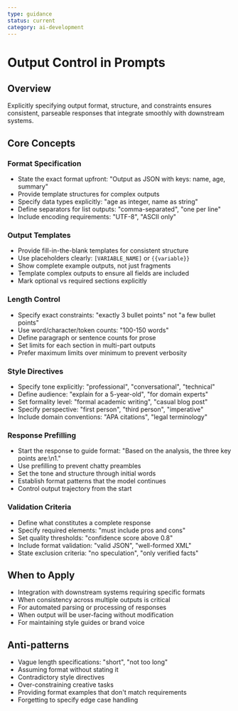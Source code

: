 ```yaml
---
type: guidance
status: current
category: ai-development
---
```


# Output Control in Prompts

## Overview
Explicitly specifying output format, structure, and constraints ensures consistent, parseable responses that integrate smoothly with downstream systems.

## Core Concepts

### Format Specification
- State the exact format upfront: "Output as JSON with keys: name, age, summary"
- Provide template structures for complex outputs
- Specify data types explicitly: "age as integer, name as string"
- Define separators for list outputs: "comma-separated", "one per line"
- Include encoding requirements: "UTF-8", "ASCII only"

### Output Templates
- Provide fill-in-the-blank templates for consistent structure
- Use placeholders clearly: `[VARIABLE_NAME]` or `{{variable}}`
- Show complete example outputs, not just fragments
- Template complex outputs to ensure all fields are included
- Mark optional vs required sections explicitly

### Length Control
- Specify exact constraints: "exactly 3 bullet points" not "a few bullet points"
- Use word/character/token counts: "100-150 words"
- Define paragraph or sentence counts for prose
- Set limits for each section in multi-part outputs
- Prefer maximum limits over minimum to prevent verbosity

### Style Directives
- Specify tone explicitly: "professional", "conversational", "technical"
- Define audience: "explain for a 5-year-old", "for domain experts"
- Set formality level: "formal academic writing", "casual blog post"
- Specify perspective: "first person", "third person", "imperative"
- Include domain conventions: "APA citations", "legal terminology"

### Response Prefilling
- Start the response to guide format: "Based on the analysis, the three key points are:\n1."
- Use prefilling to prevent chatty preambles
- Set the tone and structure through initial words
- Establish format patterns that the model continues
- Control output trajectory from the start

### Validation Criteria
- Define what constitutes a complete response
- Specify required elements: "must include pros and cons"
- Set quality thresholds: "confidence score above 0.8"
- Include format validation: "valid JSON", "well-formed XML"
- State exclusion criteria: "no speculation", "only verified facts"

## When to Apply
- Integration with downstream systems requiring specific formats
- When consistency across multiple outputs is critical
- For automated parsing or processing of responses
- When output will be user-facing without modification
- For maintaining style guides or brand voice

## Anti-patterns
- Vague length specifications: "short", "not too long"
- Assuming format without stating it
- Contradictory style directives
- Over-constraining creative tasks
- Providing format examples that don't match requirements
- Forgetting to specify edge case handling